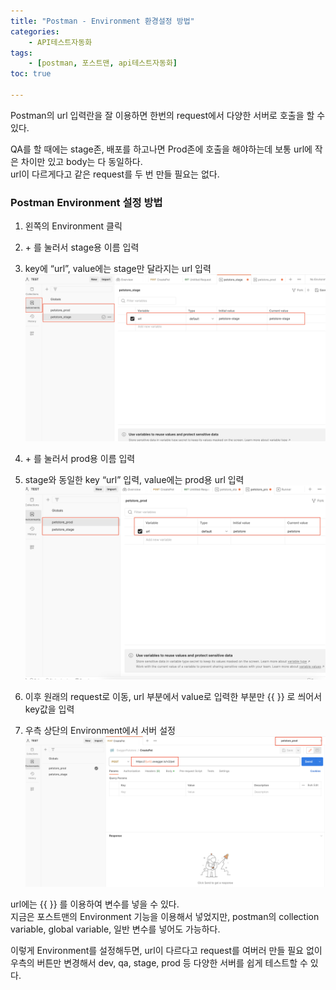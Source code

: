 ```yaml
---
title: "Postman - Environment 환경설정 방법"
categories:
	- API테스트자동화
tags:
	- [postman, 포스트맨, api테스트자동화]
toc: true

---
```


<p>Postman의 url 입력란을 잘 이용하면 한번의 request에서 다양한 서버로 호출을 할 수 있다.</p>
<p>QA를 할 때에는 stage존, 배포를 하고나면 Prod존에 호출을 해야하는데 보통 url에 작은 차이만 있고 body는 다 동일하다.<br>
url이 다르게다고 같은 request를 두 번 만들 필요는 없다.</p>
<h3 id="postman-environment-설정-방법">Postman Environment 설정 방법</h3>
<ol>
<li>
<p>왼쪽의 Environment 클릭</p>
</li>
<li>
<p>+ 를 눌러서 stage용 이름 입력</p>
</li>
<li>
<p>key에 “url”, value에는 stage만 달라지는 url 입력<br>
<img src="/assets/images/postman_env_1.png" alt="stage 추가"></p>
</li>
<li>
<p>+ 를 눌러서 prod용 이름 입력</p>
</li>
<li>
<p>stage와 동일한 key “url” 입력, value에는 prod용 url 입력<br>
<img src="/assets/images/postman_env_2.png" alt="prod 추가"></p>
</li>
<li>
<p>이후 원래의 request로 이동, url 부분에서 value로 입력한 부분만 {{ }} 로 씌어서 key값을 입력</p>
</li>
<li>
<p>우측 상단의 Environment에서 서버 설정<br>
<img src="/assets/images/postman_env_3.png" alt="request에 설정"></p>
</li>
</ol>
<p>url에는 {{ }} 를 이용하여 변수를 넣을 수 있다.<br>
지금은 포스트맨의 Environment 기능을 이용해서 넣었지만, postman의 collection variable, global variable, 일반 변수를 넣어도 가능하다.</p>
<p>이렇게 Environment를 설정해두면, url이 다르다고 request를 여버러 만들 필요 없이 우측의 버튼만 변경해서 dev, qa, stage, prod 등 다양한 서버를 쉽게 테스트할 수 있다.</p>

